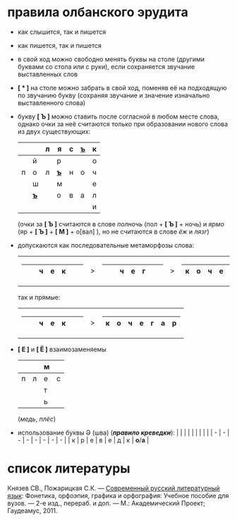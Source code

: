 # правила олбанского эрудита

- как слышится, так и пишется
- как пишется, так и пишется
- в свой ход можно свободно менять буквы на столе (другими буквами со стола или с руки), если сохраняется звучание выставленных слов
- **[ * ]** на столе можно забрать в свой ход, поменяв её на подходящую по звучанию букву (сохраняя звучание и значение изначально выставленного слова)
- букву **[ Ъ ]** можно ставить после согласной в любом месте слова, однако очки за неё считаются только при образовании нового слова из двух существующих:

  |       |                  | л   | я                | с   | <ins>**ъ**</ins> | к   |
  | ----- | ---------------- | --- | ---------------- | --- | ---------------- | --- |
  |       | й                |     | р                |     |                  | о   |
  | п     | о                | л   | <ins>**ъ**</ins> | н   | о                | ч   |
  |       | ш                |     | м                |     |                  | е   |
  |       | <ins>**ъ**</ins> |     | о                | в   | а                | л   |
  | <br/> |                  |     |                  |     |                  | и   |

  (очки за **[ Ъ ]** считаются в слове _полночь_ (пол + **[ Ъ ]** + ночь) и _ярмо_ (яр + **[ Ъ ]** + **[ М ]** + о[вал] ), но не считаются в слове _ёж_ и _лязг_)

- допускаются как последовательные метаморфозы слова:
  <table>
  <tr>
  <td>
    
  |  |  | ч | е | к |  |  |
  | - | - | - | - | - | - | - |
  </td>
  <td> ></td>
  <td>
    
  |  |  | ч | е | г |  |  |
  | - | - | - | - | - | - | - |
  </td>
  <td> ></td>
  <td>

  | к   | о   | ч   | е   | г   | а   | р   |
  | --- | --- | --- | --- | --- | --- | --- |

  </td>
  </tr>
  </table>

  так и прямые:

  <table>
  <tr>
  <td>
    
  |  |  | ч | е | к |  |  |
  | - | - | - | - | - | - | - |
  </td>
  <td> ></td>
  <td>

  | к   | о   | ч   | е   | г   | а   | р   |
  | --- | --- | --- | --- | --- | --- | --- |

  </td>
  </tr>
  </table>

- **[ Е ]** и **[ Ё ]** взаимозаменяемы

  |     |     | м   |     |
  | --- | --- | --- | --- |
  | п   | л   | е   | с   |
  |     |     | т   |     |
  |     |     | ь   |     |

  (_медь_, _плёс_)

- использование буквы Ə (шва) (_**правило креведки**_):
  | | | | | | | | |
  | - | - | - | - | - | - | - | - |
  | к | р | е | в | е | д | к | **о**/**а** |

# список литературы
Князев СВ., Пожарицкая С.К. — [Современный русский литературный язык](http://ekislova.ru/wp-content/uploads/2017/09/%D0%BA%D0%BD%D1%8F%D0%B7%D0%B5%D0%B2-%D0%BF%D0%BE%D0%B6%D0%B0%D1%80%D0%B8%D1%86%D0%BA%D0%B0%D1%8F.pdf): Фонетика, орфоэпия, графика и орфография: Учебное пособие для вузов. — 2-е изд., перераб. и доп. — М.: Академический Проект; Гаудеамус, 2011.

<!-- table template (keep one line empty above the table)

  |  |  |  |  |  |  |  |
  | - | - | - | - | - | - | - |
  |  |  |  |  |  |  |  |
  |  |  |  |  |  |  |  |
  |  |  |  |  |  |  |  |
  |  |  |  |  |  |  |  |
  |  |  |  |  |  |  |  |
  |  |  |  |  |  |  |  |
-->
